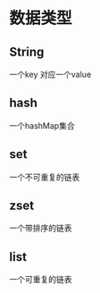 # 数据类型
## String
一个key 对应一个value
## hash
一个hashMap集合
## set
一个不可重复的链表
## zset
一个带排序的链表
## list
一个可重复的链表